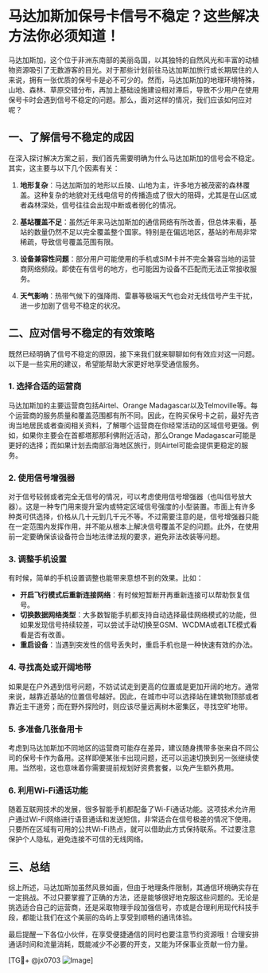 # 马达加斯加保号卡信号不稳定？这些解决方法你必须知道！

马达加斯加，这个位于非洲东南部的美丽岛国，以其独特的自然风光和丰富的动植物资源吸引了无数游客的目光。对于那些计划前往马达加斯加旅行或长期居住的人来说，拥有一张优质的保号卡是必不可少的。然而，马达加斯加的地理环境特殊，山地、森林、草原交错分布，再加上基础设施建设相对滞后，导致不少用户在使用保号卡时会遇到信号不稳定的问题。那么，面对这样的情况，我们应该如何应对呢？

## 一、了解信号不稳定的成因

在深入探讨解决方案之前，我们首先需要明确为什么马达加斯加的信号会不稳定。其实，这主要与以下几个因素有关：

1. **地形复杂**：马达加斯加的地形以丘陵、山地为主，许多地方被茂密的森林覆盖。这种复杂的地貌对无线电信号的传播造成了很大的阻碍，尤其是在山区或者森林深处，信号往往会出现中断或者弱化的情况。

2. **基站覆盖不足**：虽然近年来马达加斯加的通信网络有所改善，但总体来看，基站的数量仍然不足以完全覆盖整个国家。特别是在偏远地区，基站的布局非常稀疏，导致信号覆盖范围有限。

3. **设备兼容性问题**：部分用户可能使用的手机或SIM卡并不完全兼容当地的运营商网络频段。即使在有信号的地方，也可能因为设备不匹配而无法正常接收服务。

4. **天气影响**：热带气候下的强降雨、雷暴等极端天气也会对无线信号产生干扰，进一步加剧了信号不稳定的状况。

## 二、应对信号不稳定的有效策略

既然已经明确了信号不稳定的原因，接下来我们就来聊聊如何有效应对这一问题。以下是一些实用的建议，希望能帮助大家更好地享受通信服务。

### 1. 选择合适的运营商

马达加斯加的主要运营商包括Airtel、Orange Madagascar以及Telmoville等。每个运营商的服务质量和覆盖范围都有所不同。因此，在购买保号卡之前，最好先咨询当地居民或者查阅相关资料，了解哪个运营商在你经常活动的区域信号更强。例如，如果你主要会在首都塔那那利佛附近活动，那么Orange Madagascar可能是更好的选择；而如果计划去南部沿海地区旅行，则Airtel可能会提供更稳定的服务。

### 2. 使用信号增强器

对于信号较弱或者完全无信号的情况，可以考虑使用信号增强器（也叫信号放大器）。这是一种专门用来提升室内或特定区域信号强度的小型装置。市面上有许多种类可供选择，价格从几十元到几千元不等。不过需要注意的是，信号增强器只能在一定范围内发挥作用，并不能从根本上解决信号覆盖不足的问题。此外，在使用前一定要确保该设备符合当地法律法规的要求，避免非法改装等问题。

### 3. 调整手机设置

有时候，简单的手机设置调整也能带来意想不到的效果。比如：
- **开启飞行模式后重新连接网络**：有时候短暂断开再重新连接可以帮助恢复信号。
- **切换数据网络类型**：大多数智能手机都支持自动选择最佳网络模式的功能，但如果发现信号持续较差，可以尝试手动切换至GSM、WCDMA或者LTE模式看看是否有改善。
- **重启设备**：当遇到突发性的信号丢失时，重启手机也是一种快速有效的办法。

### 4. 寻找高处或开阔地带

如果是在户外遇到信号问题，不妨试试走到更高的位置或是更加开阔的地方。通常来说，越靠近基站的位置信号越好。因此，在城市中可以选择站在建筑物顶部或者靠近主干道旁；而在野外探险时，则应该尽量远离树木密集区，寻找空旷地带。

### 5. 多准备几张备用卡

考虑到马达加斯加不同地区的运营商可能存在差异，建议随身携带多张来自不同公司的保号卡作为备用。这样即便某张卡出现问题，还可以迅速切换到另一张继续使用。当然啦，这也意味着你需要提前规划好资费套餐，以免产生额外费用。

### 6. 利用Wi-Fi通话功能

随着互联网技术的发展，很多智能手机都配备了Wi-Fi通话功能。这项技术允许用户通过Wi-Fi网络进行语音通话和发送短信，非常适合在信号极差的情况下使用。只要所在区域有可用的公共Wi-Fi热点，就可以借助此方式保持联系。不过要注意保护个人隐私，避免连接不可信的无线网络。

## 三、总结

综上所述，马达加斯加虽然风景如画，但由于地理条件限制，其通信环境确实存在一定挑战。不过只要掌握了正确的方法，还是能够很好地克服这些问题的。无论是挑选适合自己的运营商，还是采取物理手段加强信号，亦或是合理利用现代科技手段，都能让我们在这个美丽的岛屿上享受到顺畅的通讯体验。

最后提醒一下各位小伙伴，在享受便捷通信的同时也要注意节约资源哦！合理安排通话时间和流量消耗，既能减少不必要的开支，又能为环保事业贡献一份力量。

[TG💪+ @jx0703 ![Image](https://github.com/user-attachments/assets/dbca1d08-cadb-493c-b0ec-ad6f7a83f270)]